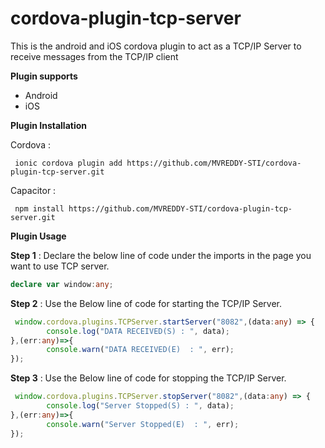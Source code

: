 # cordova-plugin-tcp-server
This is the android and iOS cordova plugin to act as a TCP/IP Server to receive messages from the TCP/IP client

**Plugin supports**
- Android
- iOS

  

**Plugin Installation**

Cordova :
 ```cli
  ionic cordova plugin add https://github.com/MVREDDY-STI/cordova-plugin-tcp-server.git
  ```

Capacitor :
 ```cli
  npm install https://github.com/MVREDDY-STI/cordova-plugin-tcp-server.git
  ```



**Plugin Usage**

**Step 1** : Declare the below line of code under the imports in the page you want to use TCP server.

  ```TypeScript
  declare var window:any;
  ```

**Step 2** : Use the Below line of code for starting the TCP/IP Server.

  ```TypeScript
   window.cordova.plugins.TCPServer.startServer("8082",(data:any) => {
          console.log("DATA RECEIVED(S) : ", data);
  },(err:any)=>{
          console.warn("DATA RECEIVED(E)  : ", err);
  });
  ```

**Step 3** : Use the Below line of code for stopping the TCP/IP Server.

  ```TypeScript
   window.cordova.plugins.TCPServer.stopServer("8082",(data:any) => {
          console.log("Server Stopped(S) : ", data);
  },(err:any)=>{
          console.warn("Server Stopped(E)  : ", err);
  });
  ```
